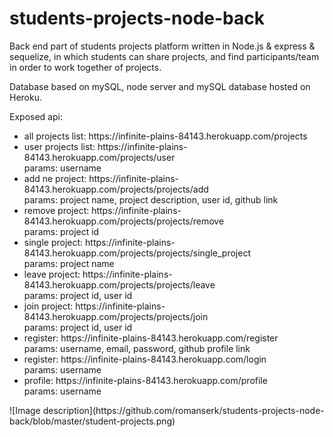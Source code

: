 # students-projects-node-back

Back end part of students projects platform written in Node.js & express & sequelize, in which students can share projects, and find participants/team in order to work together of projects.

Database based on mySQL, node server and mySQL database hosted on Heroku.

Exposed api:

<ul>
  <li> 
    all projects list: https://infinite-plains-84143.herokuapp.com/projects 
  </li>
  <li>
    user projects list: https://infinite-plains-84143.herokuapp.com/projects/user
    <br/>params: username
  </li>
  <li>
    add ne project: https://infinite-plains-84143.herokuapp.com/projects/projects/add
    <br/>params: project name, project description, user id, github link
  </li>
  <li>
    remove project: https://infinite-plains-84143.herokuapp.com/projects/projects/remove
    <br/>params: project id
  </li>
  <li>
    single project: https://infinite-plains-84143.herokuapp.com/projects/projects/single_project
    <br/>params: project name
  </li>
  <li>
    leave project: https://infinite-plains-84143.herokuapp.com/projects/projects/leave
    <br/>params: project id, user id
  </li>
  <li>
    join project: https://infinite-plains-84143.herokuapp.com/projects/projects/join
    <br/>params: project id, user id
  </li>
  <li>
    register: https://infinite-plains-84143.herokuapp.com/register
    <br/>params: username, email, password, github profile link
  </li>
  <li>
    register: https://infinite-plains-84143.herokuapp.com/login
    <br/>params: username
  </li>
  <li>
    profile: https://infinite-plains-84143.herokuapp.com/profile
    <br/>params: username
  </li>
</ul>
![Image description](https://github.com/romanserk/students-projects-node-back/blob/master/student-projects.png)

    

